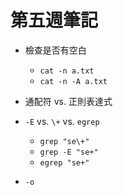 # 第五週筆記
* 檢查是否有空白
    * `cat -n a.txt`
    * `cat -n -A a.txt`

* 通配符 vs. 正則表達式

* `-E` vs. `\+` vs. `egrep`
    * `grep "se\+"`
    * `grep -E "se+"`
    * `egrep "se+"`

* `-o`